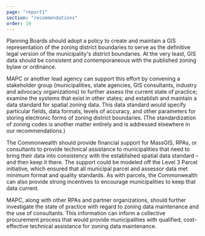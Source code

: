 ```yaml
---
page: "report1"
section: "recommendations"
order: 19
---
```

Planning Boards should adopt a policy to create and maintain a GIS representation of the zoning district boundaries to serve as the definitive legal version of the municipality's district boundaries. At the very least, GIS data should be consistent and contemporaneous with the published zoning bylaw or ordinance.

MAPC or another lead agency can support this effort by convening a stakeholder group (municipalities, state agencies, GIS consultants, industry and advocacy organizations) to further assess the current state of practice; examine the systems that exist in other states; and establish and maintain a data standard for spatial zoning data. This data standard would specify particular fields, data formats, levels of accuracy, and other parameters for storing electronic forms of zoning district boundaries. (The standardization of zoning codes is another matter entirely and is addressed elsewhere in our recommendations.)

The Commonwealth should provide financial support for MassGIS, RPAs, or consultants to provide technical assistance to municipalities that need to bring their data into consistency with the established spatial data standard – and then keep it there. The support could be modeled off the Level 3 Parcel initiative, which ensured that all municipal parcel and assessor data met minimum format and quality standards. As with parcels, the Commonwealth can also provide strong incentives to encourage municipalities to keep that data current.

MAPC, along with other RPAs and partner organizations, should further investigate the state of practice with regard to zoning data maintenance and the use of consultants. This information can inform a collective procurement process that would provide municipalities with qualified, cost-effective technical assistance for zoning data maintenance.